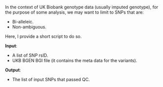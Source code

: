 In the context of UK Biobank genotype data (usually imputed genotype),
for the purpose of some analysis, we may want to limit to SNPs that are:

* Bi-alleleic.
* Non-ambiguous.

Here, I provide a short script to do so.

**Input**:

* A list of SNP rsID.
* UKB BGEN BGI file (it contains the meta data for the variants).

**Output**:

* The list of input SNPs that passed QC.

 